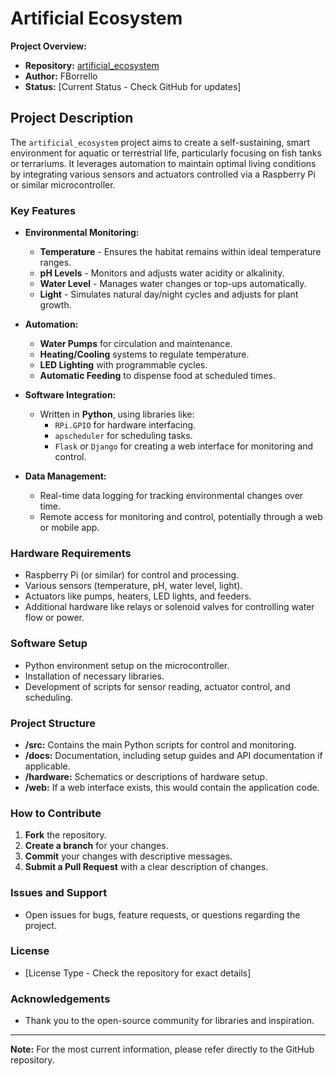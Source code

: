 # Artificial Ecosystem

**Project Overview:**

- **Repository:** [artificial_ecosystem](https://github.com/FBorrello/artificial_ecosystem)
- **Author:** FBorrello
- **Status:** [Current Status - Check GitHub for updates]

## Project Description

The `artificial_ecosystem` project aims to create a self-sustaining, smart environment for aquatic or terrestrial life, particularly focusing on fish tanks or terrariums. It leverages automation to maintain optimal living conditions by integrating various sensors and actuators controlled via a Raspberry Pi or similar microcontroller.

### Key Features

- **Environmental Monitoring:**
  - **Temperature** - Ensures the habitat remains within ideal temperature ranges.
  - **pH Levels** - Monitors and adjusts water acidity or alkalinity.
  - **Water Level** - Manages water changes or top-ups automatically.
  - **Light** - Simulates natural day/night cycles and adjusts for plant growth.

- **Automation:**
  - **Water Pumps** for circulation and maintenance.
  - **Heating/Cooling** systems to regulate temperature.
  - **LED Lighting** with programmable cycles.
  - **Automatic Feeding** to dispense food at scheduled times.

- **Software Integration:**
  - Written in **Python**, using libraries like:
    - `RPi.GPIO` for hardware interfacing.
    - `apscheduler` for scheduling tasks.
    - `Flask` or `Django` for creating a web interface for monitoring and control.

- **Data Management:**
  - Real-time data logging for tracking environmental changes over time.
  - Remote access for monitoring and control, potentially through a web or mobile app.

### Hardware Requirements

- Raspberry Pi (or similar) for control and processing.
- Various sensors (temperature, pH, water level, light).
- Actuators like pumps, heaters, LED lights, and feeders.
- Additional hardware like relays or solenoid valves for controlling water flow or power.

### Software Setup

- Python environment setup on the microcontroller.
- Installation of necessary libraries.
- Development of scripts for sensor reading, actuator control, and scheduling.

### Project Structure

- **/src:** Contains the main Python scripts for control and monitoring.
- **/docs:** Documentation, including setup guides and API documentation if applicable.
- **/hardware:** Schematics or descriptions of hardware setup.
- **/web:** If a web interface exists, this would contain the application code.

### How to Contribute

1. **Fork** the repository.
2. **Create a branch** for your changes.
3. **Commit** your changes with descriptive messages.
4. **Submit a Pull Request** with a clear description of changes.

### Issues and Support

- Open issues for bugs, feature requests, or questions regarding the project.

### License

- [License Type - Check the repository for exact details]

### Acknowledgements

- Thank you to the open-source community for libraries and inspiration.

---

**Note:** For the most current information, please refer directly to the GitHub repository.
